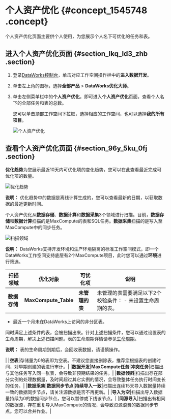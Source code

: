 # 个人资产优化 {#concept_1545748 .concept}

个人资产优化页面主要供个人使用，为您展示个人名下可优化的任务和表。

## 进入个人资产优化页面 {#section_lkq_ld3_zhb .section}

1.  登录[DataWorks控制台](https://workbench.data.aliyun.com/console)，单击对应工作空间操作栏中的**进入数据开发**。
2.  单击左上角的图标，选择**全部产品** \> **DataWorks优化大师**。
3.  单击左侧菜单栏中的**个人资产优化**，即可进入**个人资产优化**页面，查看个人名下的全部任务和表的总数。

    您可以单击顶部工作空间下拉框，选择相应的工作空间，也可以选择**我的所有项目**。

    ![个人资产优化](http://static-aliyun-doc.oss-cn-hangzhou.aliyuncs.com/assets/img/1227031/156505544754322_zh-CN.png)


## 查看个人资产优化页面 {#section_96y_5ku_0fj .section}

**优化趋势**为您展示最近10天内可优化项的变化趋势，您可以在此查看最近完成可优化项的数量。

![优化趋势](http://static-aliyun-doc.oss-cn-hangzhou.aliyuncs.com/assets/img/1227031/156505544854323_zh-CN.png)

**说明：** 优化趋势中的数据是离线计算生成的，您可以查看最新的日期，以获取数据的最近更新时间。

个人资产优化从**数据存储**、**数据计算**和**数据采集**3个领域进行扫描。目前，**数据存储**和**数据计算**扫描的是MaxCompute的表和SQL任务。**数据采集**扫描的是写入至MaxCompute中的同步任务。

![扫描领域](http://static-aliyun-doc.oss-cn-hangzhou.aliyuncs.com/assets/img/1227031/156505544854324_zh-CN.png)

**说明：** DataWorks支持开发环境和生产环境隔离的标准工作空间模式，即一个DataWorks工作空间支持底层有2个MaxCompute项目，此时您可以通过**环境**进行筛选。

|扫描领域|优化对象|可优化项|说明|
|----|----|----|--|
|**数据存储**|**MaxCompute\_Table**|**未管理的表**|未管理的表需要满足以下2个校验条件： -   未设置生命周期的表。
-   最近一个月未在DataWorks上访问的非分区表。

 同时满足上述条件的表，会被扫描出来。针对上述扫描条件，您可以通过设置表的生命周期，解决上述扫描问题。表的生命周期详情请参见[生命周期](../../../../cn.zh-CN/产品简介/基本概念/生命周期.md#)。

 **说明：** 表的生命周期到期后，会回收表数据，请谨慎操作。

 |
|**空表**|存储量为0的表即为空表。不建议您直接删除表，推荐您根据表的创建时间，对早期创建的表进行审计。|
|**数据开发**|**MaxCompute任务**|**冲突任务**|扫描出与其他任务写入同一张表，会导致非预期结果的任务。|
|**数据倾斜**|扫描出存在部分实例的处理数据量，及时间超过其它实例的情况，会导致整体任务执行时间变长的任务。|
|**数据采集**|**数据同步节点**|**持续导入一致**|扫描出连续15天导入数据量持续一致的数据同步节点，请关注源数据是否不再更新。|
|**导入为空**|扫描出导入数据量持续为0的数据同步节点，您可以暂停或下线该节点。|
|**同源导入**|扫描出有相同的数据源，存在重复导入MaxCompute的情况，会导致资源浪费的数据同步节点。您可以合并作业。|

